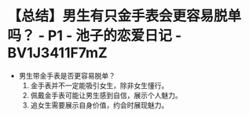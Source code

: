 # 【总结】男生有只金手表会更容易脱单吗？ - P1 - 池子的恋爱日记 - BV1J3411F7mZ

-   男生带金手表是否更容易脱单？
    1.  金手表并不一定能吸引女生，除非女生懂行。
    2.  佩戴金手表可能让男生感到自信，展示个人魅力。
    3.  追女生需要展示自身价值，约会时展现魅力。
